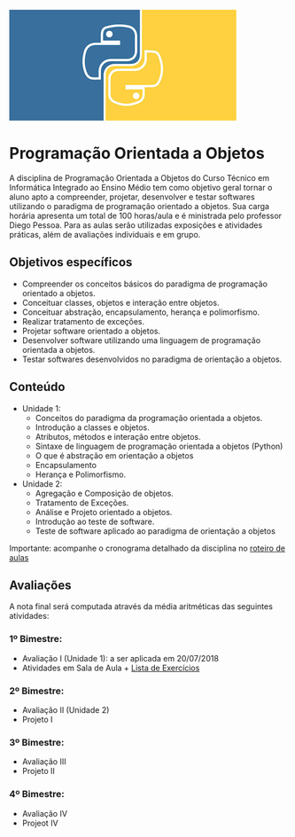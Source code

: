 ![Banner da disciplina](assets/logo.jpg)

# Programação Orientada a Objetos

A disciplina de Programação Orientada a Objetos do Curso Técnico em Informática Integrado ao Ensino Médio tem como objetivo geral tornar o aluno apto a compreender, projetar, desenvolver e testar softwares utilizando o paradigma de programação orientado a objetos. Sua carga horária apresenta um total de 100 horas/aula e é ministrada pelo professor Diego Pessoa. Para as aulas serão utilizadas exposições e atividades práticas, além de avaliações individuais e em grupo.

## Objetivos específicos
* Compreender os conceitos básicos do paradigma de programação orientado a objetos.
* Conceituar classes, objetos e interação entre objetos.
* Conceituar abstração, encapsulamento, herança e polimorfismo.
* Realizar tratamento de exceções.
* Projetar software orientado a objetos.
* Desenvolver software utilizando uma linguagem de programação orientada a objetos.
* Testar softwares desenvolvidos no paradigma de orientação a objetos.

## Conteúdo
- Unidade 1:
  * Conceitos do paradigma da programação orientada a objetos.
  * Introdução a classes e objetos.
  * Atributos, métodos e interação entre objetos.
  * Sintaxe de linguagem de programação orientada a objetos (Python)
  * O que é abstração em orientação a objetos
  * Encapsulamento
  * Herança e Polimorfismo.
- Unidade 2:
  * Agregação e Composição de objetos.
  * Tratamento de Exceções.
  * Análise e Projeto orientado a objetos.
  * Introdução ao teste de software.
  * Teste de software aplicado ao paradigma de orientação a objetos

Importante: acompanhe o cronograma detalhado da disciplina no [roteiro de aulas](docs/ROTEIRO.md)

## Avaliações

A nota final será computada através da média aritméticas das seguintes atividades:

### 1º Bimestre:
* Avaliação I (Unidade 1): a ser aplicada em 20/07/2018
* Atividades em Sala de Aula + [Lista de Exercícios](https://ifpb.github.io/intin-poo/assets/listas/LISTA-01.html)

### 2º Bimestre:
* Avaliação II (Unidade 2)
* Projeto I

### 3º Bimestre:
* Avaliação III
* Projeto II

### 4º Bimestre:
* Avaliação IV
* Projeot IV
